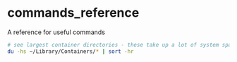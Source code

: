 # commands_reference
A reference for useful commands


```sh
# see largest container directories - these take up a lot of system space
du -hs ~/Library/Containers/* | sort -hr
```
